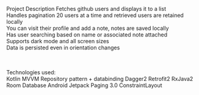 Project Description
Fetches github users and displays it to a list <br/>
Handles pagination 20 users at a time and retrieved users are retained locally <br />
You can visit their profile and add a note, notes are saved locally<br />
Has user searching based on name or associated note attached <br />
Supports dark mode and all screen sizes <br />
Data is persisted even in orientation changes <br />
<br />
<br />

Technologies used: <br />
Kotlin
MVVM Repository pattern + databinding
Dagger2
Retrofit2
RxJava2
Room Database
Android Jetpack Paging 3.0
ConstraintLayout